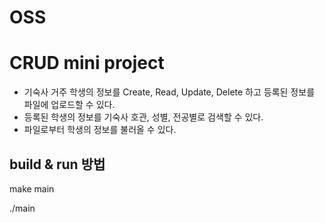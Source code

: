 # OSS
# CRUD mini project
- 기숙사 거주 학생의 정보를 Create, Read, Update, Delete 하고 등록된 정보를 파일에 업로드할 수 있다.
- 등록된 학생의 정보를 기숙사 호관, 성별, 전공별로 검색할 수 있다.
- 파일로부터 학생의 정보를 불러올 수 있다.

## build & run 방법


  make main
  
  ./main

